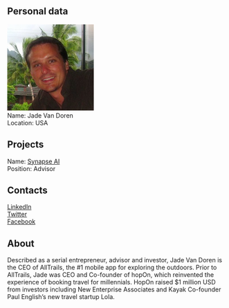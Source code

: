 ## Personal data
![jade van doren photo](photo/jade_van_doren.jpg)  
Name:   Jade Van Doren  
Location: USA  
## Projects 
Name: [Synapse AI](../projects/synapse_ai.md)  
Position: Advisor   
## Contacts          
[LinkedIn](https://www.linkedin.com/in/jadevandoren/)  
[Twitter](https://twitter.com/jadevandoren)  
[Facebook](https://www.facebook.com/jadevandoren)
## About
Described as a serial entrepreneur, advisor and investor, Jade Van Doren is the CEO of AllTrails, the #1 mobile app for exploring the outdoors. Prior to AllTrails, Jade was CEO and Co-founder of hopOn, which reinvented the experience of booking travel for millennials. HopOn raised $1 million USD from investors including New Enterprise Associates and Kayak Co-founder Paul English’s new travel startup Lola.
